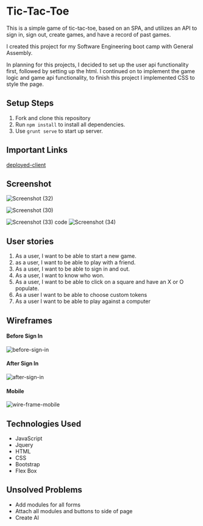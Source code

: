 # Tic-Tac-Toe

This is a simple game of tic-tac-toe, based on an SPA, and utilizes an API to sign in, sign out, create games, and have a record of past games. 

I created this project for my Software Engineering boot camp with General Assembly.

In planning for this projects, I decided to set up the user api functionality first, followed by setting up the html. I continued on to implement the game logic and game api functionality, to finish this project I implemented CSS to style the page.

## Setup Steps
  1. Fork and clone this repository
  2. Run `npm install` to install all dependencies.
  3. Use `grunt serve` to start up server.

## Important Links
[deployed-client](https://cdgrgis.github.io/tic-tac-toe-client)

## Screenshot

![Screenshot (32)](https://user-images.githubusercontent.com/88337158/138168934-cb5e2593-b7cf-473e-8677-6b0299447cff.png)

![Screenshot (30)](https://user-images.githubusercontent.com/88337158/138168913-7229432f-3a00-403c-aa8b-80aa6acd277b.png)

![Screenshot (33)](https://user-images.githubusercontent.com/88337158/138168935-c07f5b82-5da0-4704-b509-7d177ad2bdc2.png)
code 
![Screenshot (34)](https://user-images.githubusercontent.com/88337158/138168936-86ce69bb-52de-4fea-8a78-12ff0200d0d2.png)

## User stories

  1. As a user, I want to be able to start a new game.
  2. as a user, I want to be able to play with a friend.
  3. As a user, I want to be able to sign in and out.
  4. As a user, I want to know who won.
  5. As a user, I want to be able to click on a square and have an X or O populate.
  6. As a user I want to be able to choose custom tokens
  7. As a user I want to be able to play against a computer

## Wireframes
#### Before Sign In
![before-sign-in](https://user-images.githubusercontent.com/88337158/138165922-b6af4fb8-5858-4910-8529-618b88d68cb6.png)

#### After Sign In
![after-sign-in](https://user-images.githubusercontent.com/88337158/138165957-b261e355-74b8-4de9-975b-498396dd198a.png)

#### Mobile 
![wire-frame-mobile](https://media.git.generalassemb.ly/user/37795/files/a98b5800-26f4-11ec-84a9-8d0cc6d62bb8)




## Technologies Used
  - JavaScript
  - Jquery
  - HTML
  - CSS
  - Bootstrap
  - Flex Box

## Unsolved Problems
  - Add modules for all forms
  - Attach all modules and buttons to side of page
  - Create AI
  
